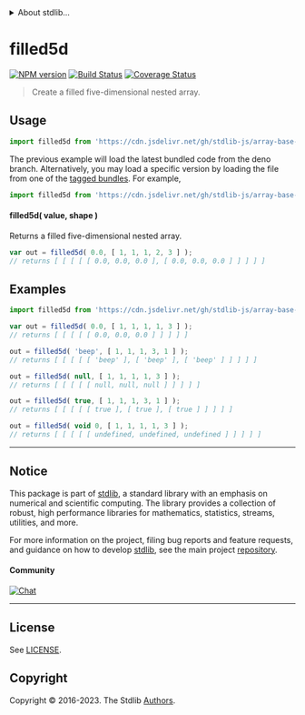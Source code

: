 <!--

@license Apache-2.0

Copyright (c) 2023 The Stdlib Authors.

Licensed under the Apache License, Version 2.0 (the "License");
you may not use this file except in compliance with the License.
You may obtain a copy of the License at

   http://www.apache.org/licenses/LICENSE-2.0

Unless required by applicable law or agreed to in writing, software
distributed under the License is distributed on an "AS IS" BASIS,
WITHOUT WARRANTIES OR CONDITIONS OF ANY KIND, either express or implied.
See the License for the specific language governing permissions and
limitations under the License.

-->


<details>
  <summary>
    About stdlib...
  </summary>
  <p>We believe in a future in which the web is a preferred environment for numerical computation. To help realize this future, we've built stdlib. stdlib is a standard library, with an emphasis on numerical and scientific computation, written in JavaScript (and C) for execution in browsers and in Node.js.</p>
  <p>The library is fully decomposable, being architected in such a way that you can swap out and mix and match APIs and functionality to cater to your exact preferences and use cases.</p>
  <p>When you use stdlib, you can be absolutely certain that you are using the most thorough, rigorous, well-written, studied, documented, tested, measured, and high-quality code out there.</p>
  <p>To join us in bringing numerical computing to the web, get started by checking us out on <a href="https://github.com/stdlib-js/stdlib">GitHub</a>, and please consider <a href="https://opencollective.com/stdlib">financially supporting stdlib</a>. We greatly appreciate your continued support!</p>
</details>

# filled5d

[![NPM version][npm-image]][npm-url] [![Build Status][test-image]][test-url] [![Coverage Status][coverage-image]][coverage-url] <!-- [![dependencies][dependencies-image]][dependencies-url] -->

> Create a filled five-dimensional nested array.

<!-- Section to include introductory text. Make sure to keep an empty line after the intro `section` element and another before the `/section` close. -->

<section class="intro">

</section>

<!-- /.intro -->

<!-- Package usage documentation. -->



<section class="usage">

## Usage

```javascript
import filled5d from 'https://cdn.jsdelivr.net/gh/stdlib-js/array-base-filled5d@deno/mod.js';
```
The previous example will load the latest bundled code from the deno branch. Alternatively, you may load a specific version by loading the file from one of the [tagged bundles](https://github.com/stdlib-js/array-base-filled5d/tags). For example,

```javascript
import filled5d from 'https://cdn.jsdelivr.net/gh/stdlib-js/array-base-filled5d@v0.1.0-deno/mod.js';
```

#### filled5d( value, shape )

Returns a filled five-dimensional nested array.

```javascript
var out = filled5d( 0.0, [ 1, 1, 1, 2, 3 ] );
// returns [ [ [ [ [ 0.0, 0.0, 0.0 ], [ 0.0, 0.0, 0.0 ] ] ] ] ]
```

</section>

<!-- /.usage -->

<!-- Package usage notes. Make sure to keep an empty line after the `section` element and another before the `/section` close. -->

<section class="notes">

</section>

<!-- /.notes -->

<!-- Package usage examples. -->

<section class="examples">

## Examples

<!-- eslint no-undef: "error" -->

```javascript
import filled5d from 'https://cdn.jsdelivr.net/gh/stdlib-js/array-base-filled5d@deno/mod.js';

var out = filled5d( 0.0, [ 1, 1, 1, 1, 3 ] );
// returns [ [ [ [ [ 0.0, 0.0, 0.0 ] ] ] ] ]

out = filled5d( 'beep', [ 1, 1, 1, 3, 1 ] );
// returns [ [ [ [ [ 'beep' ], [ 'beep' ], [ 'beep' ] ] ] ] ]

out = filled5d( null, [ 1, 1, 1, 1, 3 ] );
// returns [ [ [ [ [ null, null, null ] ] ] ] ]

out = filled5d( true, [ 1, 1, 1, 3, 1 ] );
// returns [ [ [ [ [ true ], [ true ], [ true ] ] ] ] ]

out = filled5d( void 0, [ 1, 1, 1, 1, 3 ] );
// returns [ [ [ [ [ undefined, undefined, undefined ] ] ] ] ]
```

</section>

<!-- /.examples -->

<!-- Section to include cited references. If references are included, add a horizontal rule *before* the section. Make sure to keep an empty line after the `section` element and another before the `/section` close. -->

<section class="references">

</section>

<!-- /.references -->

<!-- Section for related `stdlib` packages. Do not manually edit this section, as it is automatically populated. -->

<section class="related">

</section>

<!-- /.related -->

<!-- Section for all links. Make sure to keep an empty line after the `section` element and another before the `/section` close. -->


<section class="main-repo" >

* * *

## Notice

This package is part of [stdlib][stdlib], a standard library with an emphasis on numerical and scientific computing. The library provides a collection of robust, high performance libraries for mathematics, statistics, streams, utilities, and more.

For more information on the project, filing bug reports and feature requests, and guidance on how to develop [stdlib][stdlib], see the main project [repository][stdlib].

#### Community

[![Chat][chat-image]][chat-url]

---

## License

See [LICENSE][stdlib-license].


## Copyright

Copyright &copy; 2016-2023. The Stdlib [Authors][stdlib-authors].

</section>

<!-- /.stdlib -->

<!-- Section for all links. Make sure to keep an empty line after the `section` element and another before the `/section` close. -->

<section class="links">

[npm-image]: http://img.shields.io/npm/v/@stdlib/array-base-filled5d.svg
[npm-url]: https://npmjs.org/package/@stdlib/array-base-filled5d

[test-image]: https://github.com/stdlib-js/array-base-filled5d/actions/workflows/test.yml/badge.svg?branch=v0.1.0
[test-url]: https://github.com/stdlib-js/array-base-filled5d/actions/workflows/test.yml?query=branch:v0.1.0

[coverage-image]: https://img.shields.io/codecov/c/github/stdlib-js/array-base-filled5d/main.svg
[coverage-url]: https://codecov.io/github/stdlib-js/array-base-filled5d?branch=main

<!--

[dependencies-image]: https://img.shields.io/david/stdlib-js/array-base-filled5d.svg
[dependencies-url]: https://david-dm.org/stdlib-js/array-base-filled5d/main

-->

[chat-image]: https://img.shields.io/gitter/room/stdlib-js/stdlib.svg
[chat-url]: https://app.gitter.im/#/room/#stdlib-js_stdlib:gitter.im

[stdlib]: https://github.com/stdlib-js/stdlib

[stdlib-authors]: https://github.com/stdlib-js/stdlib/graphs/contributors

[umd]: https://github.com/umdjs/umd
[es-module]: https://developer.mozilla.org/en-US/docs/Web/JavaScript/Guide/Modules

[deno-url]: https://github.com/stdlib-js/array-base-filled5d/tree/deno
[umd-url]: https://github.com/stdlib-js/array-base-filled5d/tree/umd
[esm-url]: https://github.com/stdlib-js/array-base-filled5d/tree/esm
[branches-url]: https://github.com/stdlib-js/array-base-filled5d/blob/main/branches.md

[stdlib-license]: https://raw.githubusercontent.com/stdlib-js/array-base-filled5d/main/LICENSE

</section>

<!-- /.links -->
